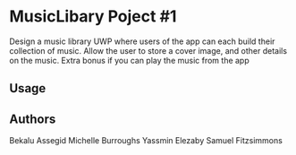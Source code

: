 # MusicLibary Poject #1
Design a music library UWP where users of the app can each build their collection of music. Allow the user to store a cover image, and other details on the music. Extra bonus if you can play the music from the app

## Usage

## Authors

Bekalu Assegid
Michelle Burroughs
Yassmin Elezaby
Samuel Fitzsimmons
